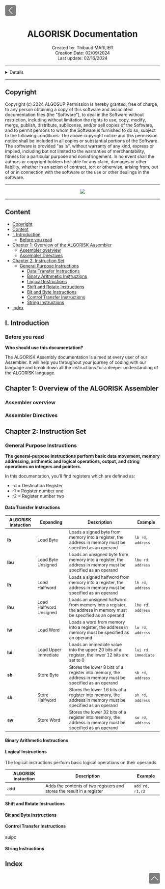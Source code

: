 <div> <a href="./"><img src="../img/functional_specifications/back2.png" width="35px"></a>
</div>

<h1 align="center"> ALGORISK Documentation </h1>

<p align="center">
Created by: Thibaud MARLIER <br> Creation Date: 02/09/2024 <br> Last update: 02/16/2024
</p>

___

<details>

- [Copyright](#copyright)
- [Content](#content)
- [I. Introduction](#i-introduction)
  - [Before you read](#before-you-read)
- [Chapter 1: Overview of the ALGORISK Assembler](#chapter-1-overview-of-the-algorisk-assembler)
  - [Assembler overview](#assembler-overview)
  - [Assembler Directives](#assembler-directives)
- [Chapter 2: Instruction Set](#chapter-2-instruction-set)
  - [General Purpose Instructions](#general-purpose-instructions)
    - [Data Transfer Instructions](#data-transfer-instructions)
    - [Binary Arithmetic Instructions](#binary-arithmetic-instructions)
    - [Logical Instructions](#logical-instructions)
    - [Shift and Rotate Instructions](#shift-and-rotate-instructions)
    - [Bit and Byte Instructions](#bit-and-byte-instructions)
    - [Control Transfer Instructions](#control-transfer-instructions)
    - [String Instructions](#string-instructions)
- [Index](#index)

</details>

___

## Copyright

Copyright (c) 2024 ALGOSUP
Permission is hereby granted, free of charge, to any person obtaining a copy
of this software and associated documentation files (the "Software"), to deal
in the Software without restriction, including without limitation the rights
to use, copy, modify, merge, publish, distribute, sublicense, and/or sell
copies of the Software, and to permit persons to whom the Software is
furnished to do so, subject to the following conditions:
The above copyright notice and this permission notice shall be included in all
copies or substantial portions of the Software.
The software is provided "as is", without warranty of any kind, express or implied, including but not limited to the warranties of merchantability, fitness for a particular purpose and noninfringement. In no event shall the authors or copyright holders be liable for any claim, damages or other liability, whether in an action of contract, tort or otherwise, arising from, out of or in connection with the software or the use or other dealings in the software.

___

<div align="center"><img src="https://algosup.com/wp-content/uploads/2022/09/logo-white.png">
</div>

___

## Content

- [Copyright](#copyright)
- [Content](#content)
- [I. Introduction](#i-introduction)
  - [Before you read](#before-you-read)
- [Chapter 1: Overview of the ALGORISK Assembler](#chapter-1-overview-of-the-algorisk-assembler)
  - [Assembler overview](#assembler-overview)
  - [Assembler Directives](#assembler-directives)
- [Chapter 2: Instruction Set](#chapter-2-instruction-set)
  - [General Purpose Instructions](#general-purpose-instructions)
    - [Data Transfer Instructions](#data-transfer-instructions)
    - [Binary Arithmetic Instructions](#binary-arithmetic-instructions)
    - [Logical Instructions](#logical-instructions)
    - [Shift and Rotate Instructions](#shift-and-rotate-instructions)
    - [Bit and Byte Instructions](#bit-and-byte-instructions)
    - [Control Transfer Instructions](#control-transfer-instructions)
    - [String Instructions](#string-instructions)
- [Index](#index)


## I. Introduction

### Before you read

**Who should use this documentation?**

The ALGORISK Assembly documentation is aimed at every user of our Assembler. It will help you throughout your journey of coding with our language and break down all the instructions for a deeper understanding of the ALGORISK language.

## Chapter 1: Overview of the ALGORISK Assembler

### Assembler overview

### Assembler Directives

## Chapter 2: Instruction Set

### General Purpose Instructions

**The general-purpose instructions perform basic data movement, memory addressing,
arithmetic and logical operations, output, and string operations on
integers and pointers.**

In this documentation, you'll find registers which are defined as:

- rd = Destination Register
- r1 = Register number one
- r2 = Register number two

#### Data Transfer Instructions

|ALGORISK instuction|Expanding|Description|Example|
|---|---|---|---|
|**lb**| Load Byte |Loads a signed byte from memory into a register, the address in memory must be specified as an operand| ``` lb rd, address ```|
|**lbu**| Load Byte Unsigned| Loads an unsigned byte from memory into a register, the address in memory must be specified as an operand| ``` lbu rd, address ```|
|**lh**| Load Halfword| Loads a signed halfword from memory into a register, the address in memory must be specified as an operand | ``` lh rd, address ```|
|**lhu**| Load Halfword Unsigned| Loads an unsigned halfword from memory into a register, the address in memory must be specified as an operand | ``` lhu rd, address ```|
|**lw**| Load Word | Loads a word from memory into a register, the address in memory must be specified as an operand | ``` lw rd, address ```|
|**lui**| Load Upper Immediate | Loads an immediate value into the upper 20 bits of a register, the lower 12 bits are set to 0 | ``` lui rd, immediate ```|
|**sb**| Store Byte | Stores the lower 8 bits of a register into memory, the address in memory must be specified as an operand | ``` sb rd, address ```|
|**sh**| Store Halfword | Stores the lower 16 bits of a register into memory, the address in memory must be specified as an operand | ``` sh rd, address ```|
|**sw**| Store Word | Stores the lower 32 bits of a register into memory, the address in memory must be specified as an operand | ``` sw rd, address ```|


#### Binary Arithmetic Instructions

#### Logical Instructions

The logical instructions perform basic logical operations on their operands.

|ALGORISK instuction|Description|Example|
|---|---|---|
|add| Adds the contents of two registers and stores the result in a register| ``` add rd, r1,r2 ```|




#### Shift and Rotate Instructions

#### Bit and Byte Instructions

#### Control Transfer Instructions

auipc

#### String Instructions

## Index

<div align="right"><a href="#copyright"><img src="../img/functional_specifications/back.png" width="35px"></a></div>
